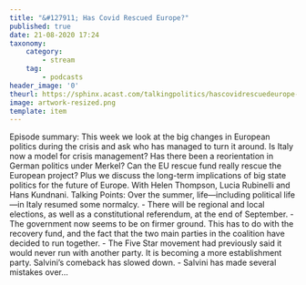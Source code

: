 ```yaml
---
title: "&#127911; Has Covid Rescued Europe?"
published: true
date: 21-08-2020 17:24
taxonomy:
    category:
        - stream
    tag:
        - podcasts
header_image: '0'
theurl: https://sphinx.acast.com/talkingpolitics/hascovidrescuedeurope-/media.mp3
image: artwork-resized.png
template: item
--- 
```

Episode summary: This week we look at the big changes in European politics during the crisis and ask who has managed to turn it around. Is Italy now a model for crisis management? Has there been a reorientation in German politics under Merkel? Can the EU rescue fund really rescue the European project? Plus we discuss the long-term implications of big state politics for the future of Europe. With Helen Thompson, Lucia Rubinelli and Hans Kundnani. Talking Points: Over the summer, life—including political life—in Italy resumed some normalcy. - There will be regional and local elections, as well as a constitutional referendum, at the end of September. - The government now seems to be on firmer ground. This has to do with the recovery fund, and the fact that the two main parties in the coalition have decided to run together. - The Five Star movement had previously said it would never run with another party. It is becoming a more establishment party. Salvini’s comeback has slowed down. - Salvini has made several mistakes over…
